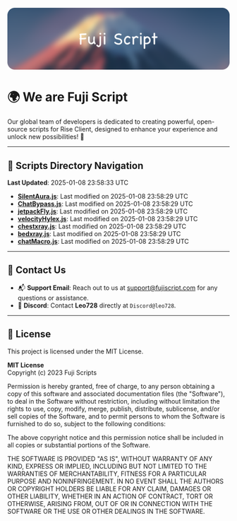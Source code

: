 ![Banner](.github/b.webp)

# 🌍 **We are Fuji Script**

Our global team of developers is dedicated to creating powerful, open-source scripts for Rise Client, designed to enhance your experience and unlock new possibilities! 🌟

---
<!-- SCRIPTS_NAVIGATION_START -->
## 📂 **Scripts Directory Navigation**

**Last Updated**: 2025-01-08 23:58:33 UTC

- **[SilentAura.js](scripts/SilentAura.js)**: Last modified on 2025-01-08 23:58:29 UTC
- **[ChatBypass.js](scripts/ChatBypass.js)**: Last modified on 2025-01-08 23:58:29 UTC
- **[jetpackFly.js](scripts/jetpackFly.js)**: Last modified on 2025-01-08 23:58:29 UTC
- **[velocityHylex.js](scripts/velocityHylex.js)**: Last modified on 2025-01-08 23:58:29 UTC
- **[chestxray.js](scripts/chestxray.js)**: Last modified on 2025-01-08 23:58:29 UTC
- **[bedxray.js](scripts/bedxray.js)**: Last modified on 2025-01-08 23:58:29 UTC
- **[chatMacro.js](scripts/chatMacro.js)**: Last modified on 2025-01-08 23:58:29 UTC

<!-- SCRIPTS_NAVIGATION_END -->

---

## 💬 **Contact Us**  
- 📬 **Support Email**: Reach out to us at [support@fujiscript.com](mailto:support@fujiscript.com) for any questions or assistance.  
- 💬 **Discord**: Contact **Leo728** directly at `Discord@leo728`.

---

## 📜 **License**

This project is licensed under the MIT License.  

**MIT License**  
Copyright (c) 2023 Fuji Scripts  

Permission is hereby granted, free of charge, to any person obtaining a copy of this software and associated documentation files (the "Software"), to deal in the Software without restriction, including without limitation the rights to use, copy, modify, merge, publish, distribute, sublicense, and/or sell copies of the Software, and to permit persons to whom the Software is furnished to do so, subject to the following conditions:  

The above copyright notice and this permission notice shall be included in all copies or substantial portions of the Software.  

THE SOFTWARE IS PROVIDED "AS IS", WITHOUT WARRANTY OF ANY KIND, EXPRESS OR IMPLIED, INCLUDING BUT NOT LIMITED TO THE WARRANTIES OF MERCHANTABILITY, FITNESS FOR A PARTICULAR PURPOSE AND NONINFRINGEMENT. IN NO EVENT SHALL THE AUTHORS OR COPYRIGHT HOLDERS BE LIABLE FOR ANY CLAIM, DAMAGES OR OTHER LIABILITY, WHETHER IN AN ACTION OF CONTRACT, TORT OR OTHERWISE, ARISING FROM, OUT OF OR IN CONNECTION WITH THE SOFTWARE OR THE USE OR OTHER DEALINGS IN THE SOFTWARE.  
